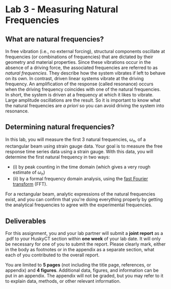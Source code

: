 # Lab 3 - Measuring Natural Frequencies


## What are natural frequencies?

In free vibration (i.e., no external forcing), structural components
oscillate at frequencies (or combinations of frequencies) that are dictated by their geometry and material properties. Since
these vibrations occur in the absence of a driving force, the associated frequencies are referred
to as _natural frequencies_. They describe how the system vibrates if left to
behave on its own. In contrast, driven linear systems vibrate at the
driving frequency. An amplification of the response (called resonance)
occurs when the driving frequency coincides with one of the natural
frequencies. In short, the system is driven at a frequency at which it
likes to vibrate. Large amplitude oscillations are the result. So it is
important to know what the natural frequencies are *a priori* so you can
avoid driving the system into resonance.

## Determining natural frequencies?

In this lab, you will measure the first 3 natural frequencies, $\omega_n$, of a rectangular beam using strain gauge data. 
Your goal is 
to measure the free response time series data using a strain gauge. With this data, you will
determine the first natural frequency in two ways: 

- (i) by peak counting in the time domain (which gives a very rough estimate of $\omega_n$)
- (ii) by a formal frequency domain analysis, using the [fast Fourier transform](https://en.wikipedia.org/wiki/Fast_Fourier_transform) (FFT). 

For a rectangular beam, analytic expressions of the natural frequencies exist,
and you can confirm that you're doing everything properly by getting the
analytical frequencies to agree with the experimental frequencies.

## Deliverables

For this assignment, you and your lab partner will submit a __joint report__ as a .pdf to your HuskyCT section within __one week__ of your lab date. It will only be necessary for one of you to submit the report. Please clearly mark, either in the body as footnotes or in the appendix as a separate section, what each of you contributed to the overall report.

You are limited to __5 pages__ (not including the title page, references, or appendix) and __4 figures__. Additional data, figures, and information can be put in an appendix. The appendix will not be graded, but you may refer to it to explain data, methods, or other relevant information.